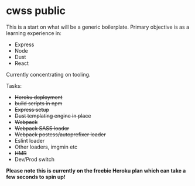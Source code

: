 # cwss public
This is a start on what will be a generic boilerplate.
Primary objective is as a learning experience in:
- Express
- Node
- Dust
- React

Currently concentrating on tooling.

Tasks:
- ~~Heroku deployment~~
- ~~build scripts in npm~~
- ~~Express setup~~
- ~~Dust templating engine in place~~
- ~~Webpack~~
- ~~Webpack SASS loader~~
- ~~Webpack postcss/autoprefixer loader~~
- Eslint loader
- Other loaders, imgmin etc
- ~~HMR~~
- Dev/Prod switch


**Please note this is currently on the freebie Heroku plan which can take a few seconds to spin up!**
